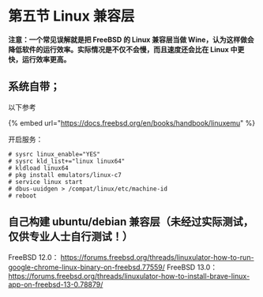 # 第五节 Linux 兼容层

**注意：一个常见误解就是把 FreeBSD 的 Linux 兼容层当做 Wine，认为这样做会降低软件的运行效率。实际情况是不仅不会慢，而且速度还会比在 Linux 中更快，运行效率更高。**

## 系统自带；

以下参考

{% embed url="https://docs.freebsd.org/en/books/handbook/linuxemu" %}

开启服务：

```
# sysrc linux_enable="YES"
# sysrc kld_list+="linux linux64"
# kldload linux64
# pkg install emulators/linux-c7
# service linux start
# dbus-uuidgen > /compat/linux/etc/machine-id
# reboot
```

## 自己构建 ubuntu/debian 兼容层（未经过实际测试，仅供专业人士自行测试！）

FreeBSD 12.0： https://forums.freebsd.org/threads/linuxulator-how-to-run-google-chrome-linux-binary-on-freebsd.77559/
FreeBSD 13.0： https://forums.freebsd.org/threads/linuxulator-how-to-install-brave-linux-app-on-freebsd-13-0.78879/
